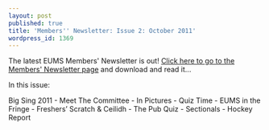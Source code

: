 ```yaml
---
layout: post
published: true
title: 'Members'' Newsletter: Issue 2: October 2011'
wordpress_id: 1369
---
```


The latest EUMS Members' Newsletter is out! <a title="Members' Newsletter" href="/newsletters/">Click here to go to the Members' Newsletter page</a> and download and read it...

<p class="newsletter-summary">In this issue:</p>

<p class="newsletter-summary">Big Sing 2011 - Meet The Committee - In Pictures - Quiz Time - EUMS in the Fringe - Freshers&rsquo; Scratch &amp; Ceilidh - The Pub Quiz - Sectionals - Hockey Report</p>
